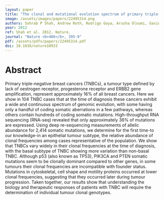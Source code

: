 ```yaml
---
layout: paper
title: "The clonal and mutational evolution spectrum of primary triple-negative breast cancers."
image: /assets/images/papers/22495314.png
authors: Sohrab P Shah, Andrew Roth, Rodrigo Goya, Arusha Oloumi, Gavin Ha, Yongjun Zhao, Gulisa Turashvili, Jiarui Ding, Kane Tse, Gholamreza Haffari, Ali Bashashati, Leah M Prentice, Jaswinder Khattra, Angela Burleigh, Damian Yap, Virginie Bernard, Andrew McPherson, Karey Shumansky, Anamaria Crisan, Ryan Giuliany, Alireza Heravi-Moussavi, Jamie Rosner, Daniel Lai, Inanc Birol, Richard Varhol, Angela Tam, Noreen Dhalla, Thomas Zeng, Kevin Ma, Simon K Chan, Malachi Griffith, Annie Moradian, S-W Grace Cheng, Gregg B Morin, Peter Watson, Karen Gelmon, Stephen Chia, Suet-Feung Chin, Christina Curtis, Oscar M Rueda, Paul D Pharoah, Sambasivarao Damaraju, John Mackey, Kelly Hoon, Timothy Harkins, Vasisht Tadigotla, Mahvash Sigaroudinia, Philippe Gascard, Thea Tlsty, Joseph F Costello, Irmtraud M Meyer, Connie J Eaves, Wyeth W Wasserman, Steven Jones, David Huntsman, Martin Hirst, Carlos Caldas, Marco A Marra, Samuel Aparicio
year: 2012
ref: Shah et al. 2012. Nature.
journal: "Nature <b>486</b>, 395-9"
pdf: /assets/pdfs/papers/22495314.pdf
doi: 10.1038/nature10933
---
```


# Abstract

Primary triple-negative breast cancers (TNBCs), a tumour type defined by lack of oestrogen receptor, progesterone receptor and ERBB2 gene amplification, represent approximately 16% of all breast cancers. Here we show in 104 TNBC cases that at the time of diagnosis these cancers exhibit a wide and continuous spectrum of genomic evolution, with some having only a handful of coding somatic aberrations in a few pathways, whereas others contain hundreds of coding somatic mutations. High-throughput RNA sequencing (RNA-seq) revealed that only approximately 36% of mutations are expressed. Using deep re-sequencing measurements of allelic abundance for 2,414 somatic mutations, we determine for the first time-to our knowledge-in an epithelial tumour subtype, the relative abundance of clonal frequencies among cases representative of the population. We show that TNBCs vary widely in their clonal frequencies at the time of diagnosis, with the basal subtype of TNBC showing more variation than non-basal TNBC. Although p53 (also known as TP53), PIK3CA and PTEN somatic mutations seem to be clonally dominant compared to other genes, in some tumours their clonal frequencies are incompatible with founder status. Mutations in cytoskeletal, cell shape and motility proteins occurred at lower clonal frequencies, suggesting that they occurred later during tumour progression. Taken together, our results show that understanding the biology and therapeutic responses of patients with TNBC will require the determination of individual tumour clonal genotypes.

